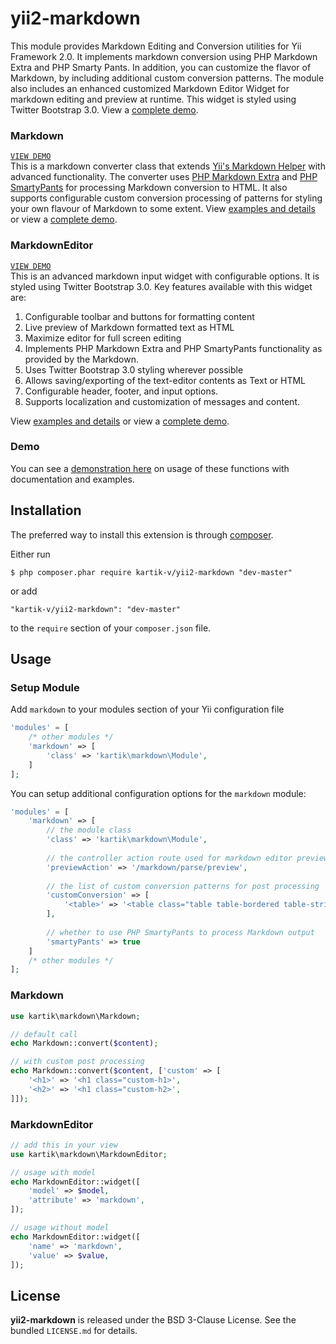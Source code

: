 yii2-markdown
=============

This module provides Markdown Editing and Conversion utilities for Yii Framework 2.0. It implements markdown conversion using PHP Markdown Extra and PHP Smarty Pants. In addition, you can customize the flavor of Markdown, by including additional custom conversion patterns. The module also includes an enhanced customized Markdown Editor Widget for markdown editing and preview at runtime. This widget is styled using Twitter Bootstrap 3.0. View a [complete demo](http://demos.krajee.com/markdown-demo).

### Markdown
[```VIEW DEMO```](http://demos.krajee.com/markdown-details/markdown-converter)  
This is a markdown converter class that extends [Yii's Markdown Helper](https://github.com/yiisoft/yii2/blob/master/framework/helpers/Markdown.php) with advanced functionality. The converter uses [PHP Markdown Extra](http://michelf.ca/projects/php-markdown/extra/) and [PHP SmartyPants](http://michelf.ca/projects/php-smartypants/) for processing Markdown conversion to HTML. It also supports configurable custom conversion processing of patterns for styling your own flavour of Markdown to some extent.
View [examples and details](http://demos.krajee.com/markdown-details/markdown-converter) or view a [complete demo](http://demos.krajee.com/markdown-demo).

### MarkdownEditor
[```VIEW DEMO```](http://demos.krajee.com/markdown-details/markdown-editor)  
This is an advanced markdown input widget with configurable options. It is styled using Twitter Bootstrap 3.0. Key features available with this widget are:

1. Configurable toolbar and buttons for formatting content
2. Live preview of Markdown formatted text as HTML
3. Maximize editor for full screen editing
4. Implements PHP Markdown Extra and PHP SmartyPants functionality as provided by the Markdown.
5. Uses Twitter Bootstrap 3.0 styling wherever possible
6. Allows saving/exporting of the text-editor contents as Text or HTML
7. Configurable header, footer, and input options.
8. Supports localization and customization of messages and content.

View [examples and details](http://demos.krajee.com/markdown-details/markdown-editor) or view a [complete demo](http://demos.krajee.com/markdown-demo).

### Demo
You can see a [demonstration here](http://demos.krajee.com/markdown) on usage of these functions with documentation and examples.

## Installation

The preferred way to install this extension is through [composer](http://getcomposer.org/download/).

Either run

```
$ php composer.phar require kartik-v/yii2-markdown "dev-master"
```

or add

```
"kartik-v/yii2-markdown": "dev-master"
```

to the ```require``` section of your `composer.json` file.

## Usage

### Setup Module
Add `markdown` to your modules section of your Yii configuration file
```php
'modules' = [
	/* other modules */
	'markdown' => [
		'class' => 'kartik\markdown\Module',
	]
];
```
You can setup additional configuration options for the `markdown` module:
```php
'modules' = [
	'markdown' => [
		// the module class
		'class' => 'kartik\markdown\Module',
		
		// the controller action route used for markdown editor preview
		'previewAction' => '/markdown/parse/preview',
		
		// the list of custom conversion patterns for post processing
		'customConversion' => [
			'<table>' => '<table class="table table-bordered table-striped">'
		],
		
		// whether to use PHP SmartyPants to process Markdown output
		'smartyPants' => true
	]
	/* other modules */
];
```

### Markdown
```php
use kartik\markdown\Markdown;

// default call
echo Markdown::convert($content);

// with custom post processing
echo Markdown::convert($content, ['custom' => [
	'<h1>' => '<h1 class="custom-h1>',
	'<h2>' => '<h1 class="custom-h2>',
]]);
```

### MarkdownEditor
```php
// add this in your view
use kartik\markdown\MarkdownEditor;

// usage with model
echo MarkdownEditor::widget([
	'model' => $model, 
	'attribute' => 'markdown',
]);

// usage without model
echo MarkdownEditor::widget([
	'name' => 'markdown', 
	'value' => $value,
]);
```

## License

**yii2-markdown** is released under the BSD 3-Clause License. See the bundled `LICENSE.md` for details.
